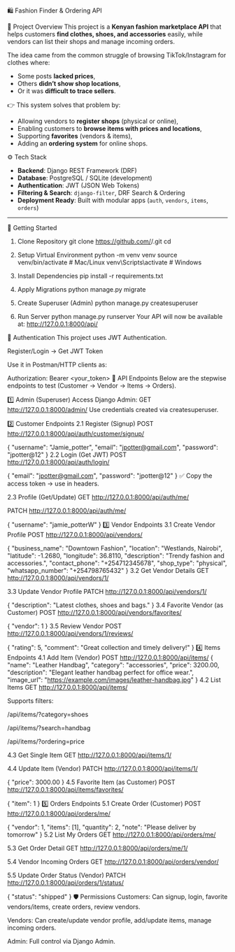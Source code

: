 🛍️ Fashion Finder & Ordering API

📖 Project Overview
This project is a **Kenyan fashion marketplace API** that helps customers **find clothes, shoes, and accessories** easily, while vendors can list their shops and manage incoming orders.

The idea came from the common struggle of browsing TikTok/Instagram for clothes where:
- Some posts **lacked prices**,
- Others **didn’t show shop locations**,
- Or it was **difficult to trace sellers**.

👉 This system solves that problem by:
- Allowing vendors to **register shops** (physical or online),
- Enabling customers to **browse items with prices and locations**,
- Supporting **favorites** (vendors & items),
- Adding an **ordering system** for online shops.

⚙️ Tech Stack
- **Backend**: Django REST Framework (DRF)
- **Database**: PostgreSQL / SQLite (development)
- **Authentication**: JWT (JSON Web Tokens)
- **Filtering & Search**: `django-filter`, DRF Search & Ordering
- **Deployment Ready**: Built with modular apps (`auth`, `vendors`, `items`, `orders`)

---
 🚀 Getting Started
 1. Clone Repository
git clone https://github.com/<your-username>/<your-repo>.git
cd <your-repo>

2. Setup Virtual Environment
python -m venv venv
source venv/bin/activate   # Mac/Linux
venv\Scripts\activate      # Windows

3. Install Dependencies
pip install -r requirements.txt

4. Apply Migrations
python manage.py migrate

5. Create Superuser (Admin)
python manage.py createsuperuser

6. Run Server
python manage.py runserver
Your API will now be available at:
http://127.0.0.1:8000/api/

🔑 Authentication
This project uses JWT Authentication.

Register/Login → Get JWT Token

Use it in Postman/HTTP clients as:

Authorization: Bearer <your_token>
📌 API Endpoints
Below are the stepwise endpoints to test (Customer → Vendor → Items → Orders).

1️⃣ Admin (Superuser)
Access Django Admin:
GET http://127.0.0.1:8000/admin/
Use credentials created via createsuperuser.

2️⃣ Customer Endpoints
2.1 Register (Signup)
POST http://127.0.0.1:8000/api/auth/customer/signup/

{
  "username": "Jamie_potter",
  "email": "jpotter@gmail.com",
  "password": "jpotter@12"
}
2.2 Login (Get JWT)
POST http://127.0.0.1:8000/api/auth/login/

{
  "email": "jpotter@gmail.com",
  "password": "jpotter@12"
}
✅ Copy the access token → use in headers.

2.3 Profile (Get/Update)
GET http://127.0.0.1:8000/api/auth/me/

PATCH http://127.0.0.1:8000/api/auth/me/

{
  "username": "jamie_potterW"
}
3️⃣ Vendor Endpoints
3.1 Create Vendor Profile
POST http://127.0.0.1:8000/api/vendors/

{
  "business_name": "Downtown Fashion",
  "location": "Westlands, Nairobi",
  "latitude": -1.2680,
  "longitude": 36.8110,
  "description": "Trendy fashion and accessories.",
  "contact_phone": "+254712345678",
  "shop_type": "physical",
  "whatsapp_number": "+254798765432"
}
3.2 Get Vendor Details
GET http://127.0.0.1:8000/api/vendors/1/

3.3 Update Vendor Profile
PATCH http://127.0.0.1:8000/api/vendors/1/

{
  "description": "Latest clothes, shoes and bags."
}
3.4 Favorite Vendor (as Customer)
POST http://127.0.0.1:8000/api/vendors/favorites/

{
  "vendor": 1
}
3.5 Review Vendor
POST http://127.0.0.1:8000/api/vendors/1/reviews/

{
  "rating": 5,
  "comment": "Great collection and timely delivery!"
}
4️⃣ Items Endpoints
4.1 Add Item (Vendor)
POST http://127.0.0.1:8000/api/items/
{
  "name": "Leather Handbag",
  "category": "accessories",
  "price": 3200.00,
  "description": "Elegant leather handbag perfect for office wear.",
  "image_url": "https://example.com/images/leather-handbag.jpg"
}
4.2 List Items
GET http://127.0.0.1:8000/api/items/

Supports filters:

/api/items/?category=shoes

/api/items/?search=handbag

/api/items/?ordering=price

4.3 Get Single Item
GET http://127.0.0.1:8000/api/items/1/

4.4 Update Item (Vendor)
PATCH http://127.0.0.1:8000/api/items/1/

{
  "price": 3000.00
}
4.5 Favorite Item (as Customer)
POST http://127.0.0.1:8000/api/items/favorites/

{
  "item": 1
}
5️⃣ Orders Endpoints
5.1 Create Order (Customer)
POST http://127.0.0.1:8000/api/orders/me/

{
  "vendor": 1,
  "items": [1],
  "quantity": 2,
  "note": "Please deliver by tomorrow"
}
5.2 List My Orders
GET http://127.0.0.1:8000/api/orders/me/

5.3 Get Order Detail
GET http://127.0.0.1:8000/api/orders/me/1/

5.4 Vendor Incoming Orders
GET http://127.0.0.1:8000/api/orders/vendor/

5.5 Update Order Status (Vendor)
PATCH http://127.0.0.1:8000/api/orders/1/status/

{
  "status": "shipped"
}
🛡️ Permissions
Customers: Can signup, login, favorite vendors/items, create orders, review vendors.

Vendors: Can create/update vendor profile, add/update items, manage incoming orders.

Admin: Full control via Django Admin.




